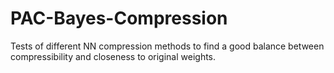 # PAC-Bayes-Compression

Tests of different NN compression methods to find a good balance between compressibility and closeness to original weights.
